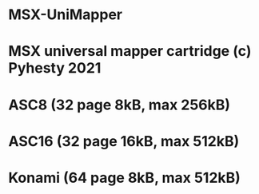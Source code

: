 # MSX-UniMapper

# MSX universal mapper cartridge (c) Pyhesty 2021
# ASC8    (32 page 8kB,  max 256kB)
# ASC16   (32 page 16kB, max 512kB)
# Konami  (64 page 8kB,  max 512kB)
